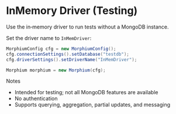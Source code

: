# InMemory Driver (Testing)

Use the in‑memory driver to run tests without a MongoDB instance.

Set the driver name to `InMemDriver`:
```java
MorphiumConfig cfg = new MorphiumConfig();
cfg.connectionSettings().setDatabase("testdb");
cfg.driverSettings().setDriverName("InMemDriver");

Morphium morphium = new Morphium(cfg);
```

Notes
- Intended for testing; not all MongoDB features are available
- No authentication
- Supports querying, aggregation, partial updates, and messaging

